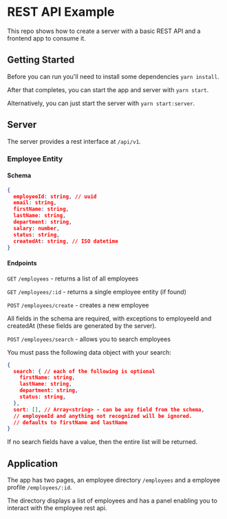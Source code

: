 # REST API Example

This repo shows how to create a server with a basic REST API and a frontend app to consume it.

## Getting Started

Before you can run you'll need to install some dependencies `yarn install`.

After that completes, you can start the app and server with `yarn start`.

Alternatively, you can just start the server with `yarn start:server`.

## Server

The server provides a rest interface at `/api/v1`.

### Employee Entity

#### Schema

```json
{
  employeeId: string, // uuid
  email: string,
  firstName: string,
  lastName: string,
  department: string,
  salary: number,
  status: string,
  createdAt: string, // ISO datetime
}
```

#### Endpoints

`GET` `/employees` - returns a list of all employees

`GET` `/employees/:id` - returns a single employee entity (if found)

`POST` `/employees/create` - creates a new employee

All fields in the schema are required, with exceptions to employeeId and createdAt (these fields are generated by the server).

`POST` `/employees/search` - allows you to search employees

You must pass the following data object with your search:

```json
{
  search: { // each of the following is optional
    firstName: string,
    lastName: string,
    department: string,
    status: string,
  },
  sort: [], // Array<string> - can be any field from the schema,
  // employeeId and anything not recognized will be ignored.
  // defaults to firstName and lastName
}
```

If no search fields have a value, then the entire list will be returned.

## Application

The app has two pages, an employee directory `/employees` and a employee profile `/employees/:id`.

The directory displays a list of employees and has a panel enabling you to interact with the employee rest api.
